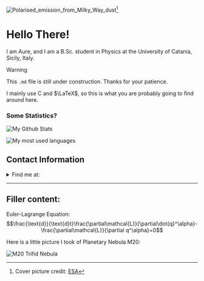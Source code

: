 ![Polarised_emission_from_Milky_Way_dust](https://github.com/ImAure/ImAure/assets/93878749/39ae80e4-1483-489a-9c59-270f9d8e676b)[^1]
[^1]: Cover picture credit: [ESA](https://www.esa.int/ESA_Multimedia/Images/2015/02/Polarised_emission_from_Milky_Way_dust)
# Hello There!
I am Aure, and I am a B.Sc. student in Physics at the University of Catania, Sicily, Italy.
> [!WARNING]
> This `.md` file is still under construction. Thanks for your patience.

I mainly use C and $\LaTeX$, so this is what you are probably going to find around here.

### Some Statistics?
![My Github Stats](https://github-readme-stats.vercel.app/api/?username=ImAure&show_icons=true&theme=vision-friendly-dark&showicons=true)

![My most used languages](https://github-readme-stats.vercel.app/api/top-langs/?username=ImAure&show_icons=true&theme=vision-friendly-dark&showicons=true)

## Contact Information
<details>
<summary>Find me at:</summary>

* [![image](https://img.shields.io/badge/Telegram-2CA5E0?style=for-the-badge&logo=telegram&logoColor=white)](https://t.me/RelDesu)
  
</details>

---
## Filler content:

Euler-Lagrange Equation:
$$\frac{\text{d}}{\text{d}t}\frac{\partial\mathcal{L}}{\partial\dot{q}^\alpha}-\frac{\partial\mathcal{L}}{\partial q^\alpha}=0$$

Here is a little picture I took of Planetary Nebula M20:

![M20 Trifid Nebula](https://github.com/ImAure/ImAure/assets/93878749/7fbb9dc2-9568-40b3-9b62-9c1f0dc0516a)
<!--
**ImAure/ImAure** is a ✨ _special_ ✨ repository because its `README.md` (this file) appears on your GitHub profile.

Here are some ideas to get you started:

- 🔭 I’m currently working on ...
- 🌱 I’m currently learning ...
- 👯 I’m looking to collaborate on ...
- 🤔 I’m looking for help with ...
- 💬 Ask me about ...
- 📫 How to reach me: ...
- 😄 Pronouns: ...
- ⚡ Fun fact: ...
-->
